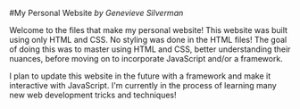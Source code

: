 #My Personal Website
*by Genevieve Silverman*

Welcome to the files that make my personal website! This website was built using
only HTML and CSS. No styling was done in the HTML files! The goal of doing this 
was to master using HTML and CSS, better understanding their nuances, before 
moving on to incorporate JavaScript and/or a framework.

I plan to update this website in the future with a framework and make it 
interactive with JavaScript. I'm currently in the process of learning many new
web development tricks and techniques!